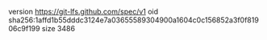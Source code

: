 version https://git-lfs.github.com/spec/v1
oid sha256:1affd1b55dddc3124e7a03655589304900a1604c0c156852a3f0f81906c9f199
size 3486
